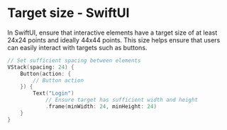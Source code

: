 # Target size - SwiftUI

In SwiftUI, ensure that interactive elements have a target size of at least 24x24 points and ideally 44x44 points. This size helps ensure that users can easily interact with targets such as buttons.

```swift
// Set sufficient spacing between elements
VStack(spacing: 24) { 
    Button(action: {
        // Button action
    }) {
        Text("Login")
            // Ensure target has sufficient width and height
            .frame(minWidth: 24, minHeight: 24) 
    }
}
```

